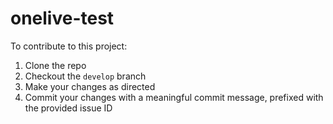 # onelive-test

To contribute to this project:
  1. Clone the repo
  2. Checkout the `develop` branch
  3. Make your changes as directed
  4. Commit your changes with a meaningful commit message, prefixed with the provided issue ID
